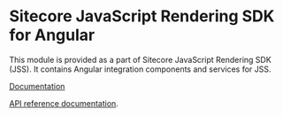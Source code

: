 # Sitecore JavaScript Rendering SDK for Angular

This module is provided as a part of Sitecore JavaScript Rendering SDK (JSS). It contains Angular integration components and services for JSS.

<!---
@TODO: Update to version 20.0.0 docs before release
-->
[Documentation](https://doc.sitecore.com/xp/en/developers/hd/190/sitecore-headless-development/sitecore-javascript-rendering-sdk--jss--for-angular.html)

[API reference documentation](/ref-docs/sitecore-jss-angular/).
